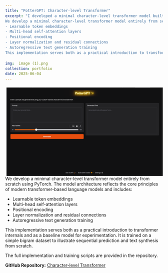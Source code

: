 ```yaml
---
title: "PotterGPT: Character-level Transformer"
excerpt: "I developed a minimal character-level transformer model built from scratch in PyTorch. The model demonstrates core components of GPT-style architectures including token embedding, self-attention, positional encoding, and autoregressive training. A simple bigram dataset is used to illustrate text generation capabilities.
We develop a minimal character-level transformer model entirely from scratch using PyTorch. The model architecture reflects the core principles of modern transformer-based language models and includes:
- Learnable token embeddings
- Multi-head self-attention layers
- Positional encoding
- Layer normalization and residual connections
- Autoregressive text generation training
This implementation serves both as a practical introduction to transformer internals and as a baseline model for experimentation. It is trained on a simple bigram dataset to illustrate sequential prediction and text synthesis from scratch."

img:  image (1).png
collection: portfolio
date: 2025-06-04
---
```


<img src="/images/image (1).png" width="500" align=right style="margin-left: 10px; margin-top: 5px;">

<span>
We develop a minimal character-level transformer model entirely from scratch using PyTorch. The model architecture reflects the core principles of modern transformer-based language models and includes:

- Learnable token embeddings
- Multi-head self-attention layers
- Positional encoding
- Layer normalization and residual connections
- Autoregressive text generation training

This implementation serves both as a practical introduction to transformer internals and as a baseline model for experimentation. It is trained on a simple bigram dataset to illustrate sequential prediction and text synthesis from scratch.

The full implementation and training scripts are provided in the repository.

<b>GitHub Repository:</b> <a href="https://github.com/JigyanshuPati/Character-level-Transformer" target="_blank">Character-level Transformer</a>
</span>
